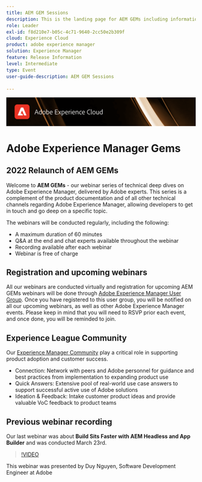 ```yaml
---
title: AEM GEM Sessions
description: This is the landing page for AEM GEMs including information on the webinar series and registration info, previous and upcoming webinars
role: Leader
exl-id: f8d210e7-b05c-4c71-9640-2cc50e2b309f
cloud: Experience Cloud
product: adobe experience manager
solution: Experience Manager
feature: Release Information
level: Intermediate
type: Event
user-guide-description: AEM GEM Sessions

---
```

![AltText Digital Experiences](./assets/ADX_Gems.png)

# Adobe Experience Manager Gems

## 2022 Relaunch of AEM GEMs

Welcome to **AEM GEMs** - our webinar series of technical deep dives on Adobe Experience Manager, delivered by Adobe experts. This series is a complement of the product documentation and of all other technical channels regarding Adobe Experience Manager, allowing developers to get in touch and go deep on a specific topic.

The webinars will be conducted regularly, including the following:

* A maximum duration of 60 minutes
* Q&A at the end and chat experts available throughout the webinar
* Recording available after each webinar
* Webinar is free of charge

## Registration and upcoming webinars

All our webinars are conducted virtually and registration for upcoming AEM GEMs webinars will be done through [Adobe Experience Manager User Group](https://aem-augs.adobe.com/).
Once you have registered to this user group, you will be notified on all our upcoming webinars, as well as other Adobe Experience Manager events. Please keep in mind that you will need to RSVP prior each event, and once done, you will be reminded to join.

## Experience League Community

Our [Experience Manager Community](https://experienceleaguecommunities.adobe.com/t5/adobe-experience-manager/ct-p/adobe-experience-manager-community) play a critical role in supporting product adoption and customer success.

* Connection: Network with peers and Adobe personnel for guidance and best practices from implementation to expanding product use
* Quick Answers: Extensive pool of real-world use case answers to support successful active use of Adobe solutions
* Ideation & Feedback: Intake customer product ideas and provide valuable VoC feedback to product teams

## Previous webinar recording

Our last webinar was about **Build Sits Faster with AEM Headless and App Builder** and was conducted March 23rd.

>[!VIDEO](https://video.tv.adobe.com/v/341311/?quality=12&learn=on)

This webinar was presented by Duy Nguyen, Software Development Engineer at Adobe
